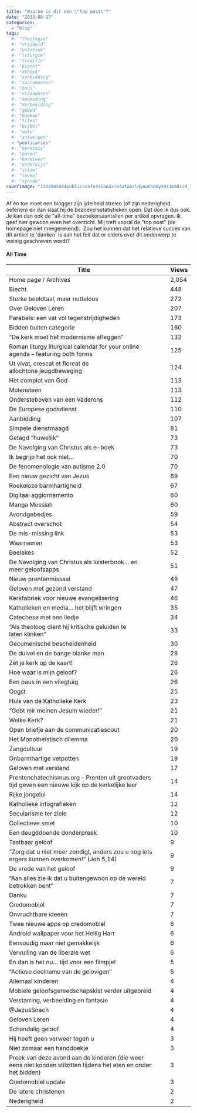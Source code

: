 ```yaml
---
title: "Waarom is dit een \"top post\"?"
date: "2013-08-17"
categories: 
  - "blog"
tags:
  #- "theologie"
  #- "vrijheid"
  #- "politiek"
  #- "liturgie"
  #- "traditie"
  #- "biecht"
  #- "ethiek"
  #- "aanbidding"
  #- "sacramenten"
  #- "paus"
  #- "vlaanderen"
  #- "opvoeding"
  #- "verbeelding"
  #- "gebed"
  #- "boeken"
  #- "films"
  #- "bijbel"
  #- "woke"
  #- "antwerpen"
  - "publicaties"
  #- "kerstmis"
  #- "pasen"
  #- "kerkleer"
  #- "onderwijs"
  #- "islam"
  #- "leven"
  #- "synode"
coverImage: "1313945444publicconfessionariesatworldyouthday2011madrid_7981451.jpg"
---
```


Af en toe moet een blogger zijn ijdelheid strelen (of zijn nederigheid oefenen) en dan slaat hij de bezoekersstatistieken open. Dat doe ik dus ook. Je kan dan ook de "all-time" bezoekersaantallen per artikel opvragen. Ik geef hier gewoon even het overzicht. Mij treft vooral de "top post" (de homepage niet meegerekend).  Zou het kunnen dat het relatieve succes van dit artikel te 'danken' is aan het feit dat er elders over dit onderwerp te weinig geschreven wordt?

#### All Time

| Title |  | Views |
| --- | --- | --- |
| Home page / Archives |  | 2,054 |
| Biecht |  | 448 |
| Sterke beeldtaal, maar nutteloos |  | 272 |
| Over Geloven Leren |  | 207 |
| Parabels: een vat vol tegenstrijdigheden |  | 173 |
| Bidden buiten categorie |  | 160 |
| “De kerk moet het modernisme afleggen” |  | 132 |
| Roman liturgy liturgical calendar for your online agenda – featuring both forms |  | 125 |
| Ut vivat, crescat et floreat de allochtone jeugdbeweging |  | 124 |
| Het complot van God |  | 113 |
| Molensteen |  | 113 |
| Ondersteboven van een Vaderons |  | 112 |
| De Europese godsdienst |  | 110 |
| Aanbidding |  | 107 |
| Simpele dienstmaagd |  | 81 |
| Getagd “huwelijk” |  | 73 |
| De Navolging van Christus als e-boek |  | 73 |
| Ik begrijp het ook niet… |  | 70 |
| De fenomenologie van autisme 2.0 |  | 70 |
| Een nieuw gezicht van Jezus |  | 69 |
| Roekeloze barmhartigheid |  | 67 |
| Digitaal aggiornamento |  | 60 |
| Manga Messiah |  | 60 |
| Avondgebedjes |  | 59 |
| Abstract overschot |  | 54 |
| De mis-missing link |  | 53 |
| Waarnemen |  | 53 |
| Beelekes |  | 52 |
| De Navolging van Christus als luisterbook… en meer geloofsapps |  | 51 |
| Nieuw prentenmissaal |  | 49 |
| Geloven met gezond verstand |  | 47 |
| Kerkfabriek voor nieuwe evangelisering |  | 46 |
| Katholieken en media… het blijft wringen |  | 35 |
| Catechese met een liedje |  | 34 |
| “Als theoloog dient hij kritische geluiden te laten klinken” |  | 33 |
| Oecumenische bescheidenheid |  | 30 |
| De duivel en de bange blanke man |  | 28 |
| Zet je kerk op de kaart! |  | 26 |
| Hoe waar is mijn geloof? |  | 26 |
| Een paus in een vliegtuig |  | 26 |
| Oogst |  | 25 |
| Huis van de Katholieke Kerk |  | 23 |
| “Gebt mir meinen Jesum wieder!” |  | 21 |
| Welke Kerk? |  | 21 |
| Open briefje aan de communicatiescout |  | 20 |
| Het Monotheïstisch dilemma |  | 20 |
| Zangcultuur |  | 19 |
| Onbarmhartige vetpotten |  | 19 |
| Geloven met verstand |  | 17 |
| Prentenchatechismus.org – Prenten uit grootvaders tijd geven een nieuwe kijk op de kerkelijke leer |  | 14 |
| Rijke jongelui |  | 14 |
| Katholieke infografieken |  | 12 |
| Secularisme ter ziele |  | 12 |
| Collectieve smet |  | 10 |
| Een deugddoende donderpreek |  | 10 |
| Tastbaar geloof |  | 9 |
| “Zorg dat u niet meer zondigt, anders zou u nog iets ergers kunnen overkomen!” (Joh 5,14) |  | 9 |
| De vrede van het geloof |  | 9 |
| “Aan alles zie ik dat u buitengewoon op de wereld betrokken bent” |  | 7 |
| Danku |  | 7 |
| Credomobiel |  | 7 |
| Onvruchtbare ideeën |  | 7 |
| Twee nieuwe apps op credomobiel |  | 6 |
| Android wallpaper voor het Heilig Hart |  | 6 |
| Eenvoudig maar niet gemakkelijk |  | 6 |
| Vervulling van de liberale wet |  | 6 |
| En dan is het nu… tijd voor een filmpje! |  | 5 |
| “Actieve deelname van de gelovigen” |  | 5 |
| Allemaal kinderen |  | 4 |
| Mobiele geloofsgereedschapskist verder uitgebreid |  | 4 |
| Verstarring, verbeelding en fantasie |  | 4 |
| @JezusSirach |  | 4 |
| Geloven Leren |  | 4 |
| Schandalig geloof |  | 4 |
| Hij heeft geen verweer tegen u |  | 3 |
| Niet zomaar een handdoekje |  | 3 |
| Preek van deze avond aan de kinderen (die weer eens niet konden stilzitten tijdens het eten en onder het bidden) |  | 3 |
| Credomobiel update |  | 3 |
| De latere christenen |  | 2 |
| Nederigheid |  | 2 |
